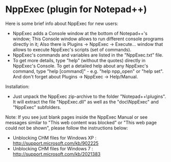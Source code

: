 # NppExec (plugin for Notepad++)

Here is some brief info about NppExec for new users:
* NppExec adds a Console window at the bottom of Notepad++'s window;
This Console window allows to run different console programs directly in it;
Also there is Plugins -> NppExec -> Execute... window that allows to execute NppExec's scripts (set of commands).
* NppExec's commands and variables are listed in the "NppExec.txt" file.
* To get more details, type "help" (without the quotes) directly in NppExec's Console. To get a detailed help about any NppExec's command, type "help [command]" - e.g. "help npp_open" or "help set".
And don't forget about Plugins -> NppExec -> Help/Manual.

Installation:
* Just unpack the NppExec zip-archive to the folder "Notepad++\plugins".
It will extract the file "NppExec.dll" as well as the "doc\NppExec" and "NppExec" subfolders.

Note:
If you see just blank pages inside the NppExec Manual or see messages similar to "This web content was blocked" or "This web page could not be shown", please follow the instructions below:
* Unblocking CHM files for Windows XP : http://support.microsoft.com/kb/902225
* Unblocking CHM files for Windows 7 : http://support.microsoft.com/kb/2021383
